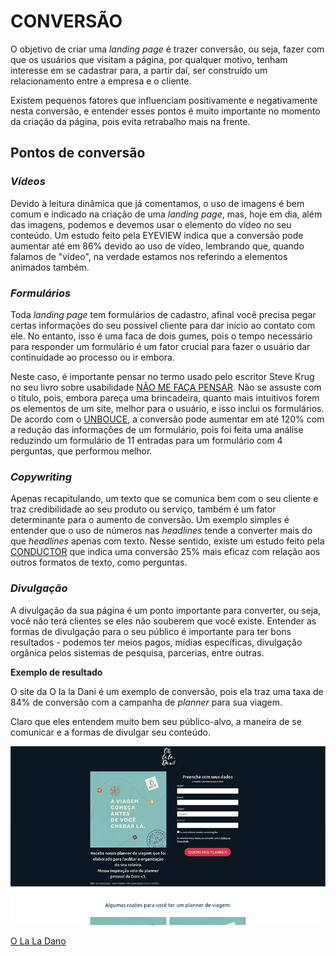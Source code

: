 # CONVERSÃO

O objetivo de criar uma *landing page* é trazer conversão, ou seja, fazer com que os usuários que visitam a página, por qualquer motivo, tenham interesse em se cadastrar para, a partir daí, ser construído um relacionamento entre a empresa e o cliente.

Existem pequenos fatores que influenciam positivamente e negativamente nesta conversão, e entender esses pontos é muito importante no momento da criação da página, pois evita retrabalho mais na frente.

## Pontos de conversão

### *Vídeos*

Devido à leitura dinâmica que já comentamos, o uso de imagens é bem comum e indicado na criação de uma *landing page*, mas, hoje em dia, além das imagens, podemos e devemos usar o elemento do vídeo no seu conteúdo. Um estudo feito pela EYEVIEW indica que a conversão pode aumentar até em 86% devido ao uso de vídeo, lembrando que, quando falamos de "vídeo", na verdade estamos nos referindo a elementos animados também.

### *Formulários*

Toda *landing page* tem formulários de cadastro, afinal você precisa pegar certas informações do seu possível cliente para dar início ao contato com ele. No entanto, isso é uma faca de dois gumes, pois o tempo necessário para responder um formulário é um fator crucial para fazer o usuário dar continuidade ao processo ou ir embora.

Neste caso, é importante pensar no termo usado pelo escritor Steve Krug no seu livro sobre usabilidade [NÃO ME FAÇA PENSAR](https://www.amazon.com.br/Não-faça-pensar-Steve-Krug/dp/8576088509). Não se assuste com o título, pois, embora pareça uma brincadeira, quanto mais intuitivos forem os elementos de um site, melhor para o usuário, e isso inclui os formulários. De acordo com o [UNBOUCE](https://unbounce.com), a conversão pode aumentar em até 120% com a redução das informações de um formulário, pois foi feita uma análise reduzindo um formulário de 11 entradas para um formulário com 4 perguntas, que performou melhor.

### *Copywriting*

Apenas recapitulando, um texto que se comunica bem com o seu cliente e traz credibilidade ao seu produto ou serviço, também é um fator determinante para o aumento de conversão. Um exemplo simples é entender que o uso de números nas *headlines* tende a converter mais do que *headlines* apenas com texto. Nesse sentido, existe um estudo feito pela [CONDUCTOR](https://www.conductor.com) que indica uma conversão 25% mais eficaz com relação aos outros formatos de texto, como perguntas.

### *Divulgação*

A divulgação da sua página é um ponto importante para converter, ou seja, você não terá clientes se eles não souberem que você existe. Entender as formas de divulgação para o seu público é importante para ter bons resultados - podemos ter meios pagos, mídias específicas, divulgação orgânica pelos sistemas de pesquisa, parcerias, entre outras.

**Exemplo de resultado**

O site da O la la Dani é um exemplo de conversão, pois ela traz uma taxa de 84% de conversão com a campanha de *planner* para sua viagem.

Claro que eles entendem muito bem seu público-alvo, a maneira de se comunicar e a formas de divulgar seu conteúdo.

![Image_1](/images/[IMAGEM-alura_LandingPage_05.jpg].jpg)

[O La La Dano](https://materiais.ohlaladani.com.br/planner-de-viagem-download)
